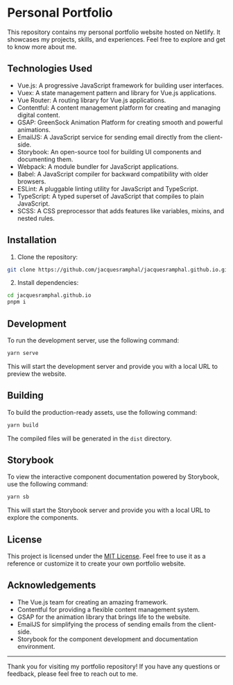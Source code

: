 # Personal Portfolio

This repository contains my personal portfolio website hosted on Netlify. It showcases my projects, skills, and experiences. Feel free to explore and get to know more about me.

## Technologies Used

- Vue.js: A progressive JavaScript framework for building user interfaces.
- Vuex: A state management pattern and library for Vue.js applications.
- Vue Router: A routing library for Vue.js applications.
- Contentful: A content management platform for creating and managing digital content.
- GSAP: GreenSock Animation Platform for creating smooth and powerful animations.
- EmailJS: A JavaScript service for sending email directly from the client-side.
- Storybook: An open-source tool for building UI components and documenting them.
- Webpack: A module bundler for JavaScript applications.
- Babel: A JavaScript compiler for backward compatibility with older browsers.
- ESLint: A pluggable linting utility for JavaScript and TypeScript.
- TypeScript: A typed superset of JavaScript that compiles to plain JavaScript.
- SCSS: A CSS preprocessor that adds features like variables, mixins, and nested rules.

## Installation

1. Clone the repository:

```bash
git clone https://github.com/jacquesramphal/jacquesramphal.github.io.git
```

2. Install dependencies:

```bash
cd jacquesramphal.github.io
pnpm i
```

## Development

To run the development server, use the following command:

```bash
yarn serve
```

This will start the development server and provide you with a local URL to preview the website.

## Building

To build the production-ready assets, use the following command:

```bash
yarn build
```

The compiled files will be generated in the `dist` directory.

## Storybook

To view the interactive component documentation powered by Storybook, use the following command:

```bash
yarn sb
```

This will start the Storybook server and provide you with a local URL to explore the components.

## License

This project is licensed under the [MIT License](LICENSE). Feel free to use it as a reference or customize it to create your own portfolio website.

## Acknowledgements

- The Vue.js team for creating an amazing framework.
- Contentful for providing a flexible content management system.
- GSAP for the animation library that brings life to the website.
- EmailJS for simplifying the process of sending emails from the client-side.
- Storybook for the component development and documentation environment.

---

Thank you for visiting my portfolio repository! If you have any questions or feedback, please feel free to reach out to me.
